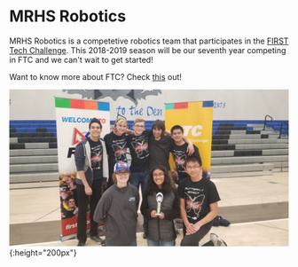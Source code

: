 # MRHS Robotics

MRHS Robotics is a competetive robotics team that participates in the [FIRST Tech Challenge](https://www.firstinspires.org/robotics/ftc).  This 2018-2019 season will be our seventh year competing in FTC and we can't wait to get started! 

Want to know more about FTC?  Check [this](https://youtu.be/TLEvZgHWnrk) out!

![Team 4284](images/4284_connect_award.jpg){:height="200px"}
